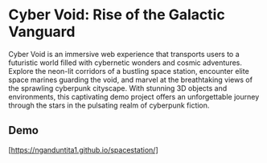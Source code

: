 # Cyber Void: Rise of the Galactic Vanguard

Cyber Void is an immersive web experience that transports users to a futuristic world filled with cybernetic wonders and cosmic adventures. Explore the neon-lit corridors of a bustling space station, encounter elite space marines guarding the void, and marvel at the breathtaking views of the sprawling cyberpunk cityscape. With stunning 3D objects and environments, this captivating demo project offers an unforgettable journey through the stars in the pulsating realm of cyberpunk fiction.

## Demo

[https://nganduntita1.github.io/spacestation/]


